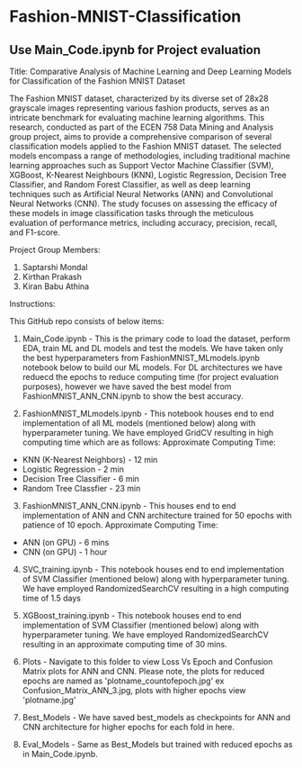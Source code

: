 # Fashion-MNIST-Classification 
## Use Main_Code.ipynb for Project evaluation

Title: Comparative Analysis of Machine Learning and Deep Learning Models for Classification of the Fashion MNIST Dataset

The Fashion MNIST dataset, characterized by its diverse set of 28x28 grayscale images representing various fashion products, serves as an intricate benchmark for evaluating machine learning algorithms. This research, conducted as part of the ECEN 758 Data Mining and Analysis group project, aims to provide a comprehensive comparison of several classification models applied to the Fashion MNIST dataset. The selected models encompass a range of methodologies, including traditional machine learning approaches such as Support Vector Machine Classifier (SVM), XGBoost, K-Nearest Neighbours (KNN), Logistic Regression, Decision Tree Classifier, and Random Forest Classifier, as well as deep learning techniques such as Artificial Neural Networks (ANN) and Convolutional Neural Networks (CNN). The study focuses on assessing the efficacy of these models in image classification tasks through the meticulous evaluation of performance metrics, including accuracy, precision, recall, and F1-score.

Project Group Members:
1. Saptarshi Mondal
2. Kirthan Prakash
3. Kiran Babu Athina

Instructions:

This GitHub repo consists of below items:
1. Main_Code.ipynb - This is the primary code to load the dataset, perform EDA, train ML and DL models and test the models. We have taken only the best hyperparameters from FashionMNIST_MLmodels.ipynb notebook below to build our ML models. For DL architectures we have reduecd the epochs to reduce computing time (for project evaluation purposes), however we have saved the best model from FashionMNIST_ANN_CNN.ipynb to show the best accuracy.

2. FashionMNIST_MLmodels.ipynb - This notebook houses end to end implementation of all ML models (mentioned below) along with hyperparameter tuning. We have employed GridCV resulting in high computing time which are as follows:
Approximate Computing Time:
- KNN (K-Nearest Neighbors) - 12 min
- Logistic Regression - 2 min
- Decision Tree Classifier - 6 min
- Random Tree Classfier - 23 min

3. FashionMNIST_ANN_CNN.ipynb - This houses end to end implementation of ANN and CNN architecture trained for 50 epochs with patience of 10 epoch. 
Approximate Computing Time:
- ANN (on GPU) - 6 mins
- CNN (on GPU) -  1 hour

4. SVC_training.ipynb - This notebook houses end to end implementation of SVM Classifier (mentioned below) along with hyperparameter tuning. We have employed RandomizedSearchCV resulting in a high computing time of 1.5 days

5. XGBoost_training.ipynb - This notebook houses end to end implementation of SVM Classifier (mentioned below) along with hyperparameter tuning. We have employed RandomizedSearchCV resulting in an approximate computing time of 30 mins.

6. Plots - Navigate to this folder to view Loss Vs Epoch and Confusion Matrix plots for ANN and CNN. Please note, the plots for reduced epochs are named as 'plotname_countofepoch.jpg' ex Confusion_Matrix_ANN_3.jpg, plots with higher epochs view 'plotname.jpg'

7. Best_Models - We have saved best_models as checkpoints for ANN and CNN architecture for higher epochs for each fold in here.

8. Eval_Models - Same as Best_Models but trained with reduced epochs as in Main_Code.ipynb.










